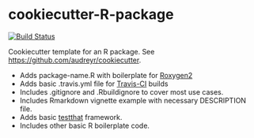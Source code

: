 # cookiecutter-R-package #

[![Build Status](https://travis-ci.org/jacobcvt12/cookiecutter-R-package.svg?branch=master)](https://travis-ci.org/jacobcvt12/cookiecutter-R-package)

Cookiecutter template for an R package. See https://github.com/audreyr/cookiecutter.

* Adds package-name.R with boilerplate for [Roxygen2](https://cran.r-project.org/package=roxygen2)
* Adds basic .travis.yml file for [Travis-CI](http://docs.travis-ci.com/user/languages/r/) builds
* Includes .gitignore and .Rbuildignore to cover most use cases.
* Includes Rmarkdown vignette example with necessary DESCRIPTION file.
* Adds basic [testthat](https://cran.r-project.org/package=testthat) framework.
* Includes other basic R boilerplate code.
